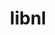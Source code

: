 ---
title: "libnl"
layout: cache
categories: [package, develop]
meta: {"compilers": ["gcc@=13.2.0", "gcc@=7.5.0"], "num_specs": 8, "num_specs_by_stack": {"ml-linux-aarch64-cuda": 2, "ml-linux-x86_64-cuda": 2, "radiuss": 4, "root": 8}, "oss": ["ubuntu18.04", "ubuntu24.04"], "platforms": ["linux"], "stacks": ["ml-linux-aarch64-cuda", "ml-linux-x86_64-cuda", "radiuss", "root"], "targets": ["aarch64", "x86_64_v3"], "versions": ["3.3.0"]}
spec_details: [{"compiler": "gcc@=13.2.0", "hash": "3zlaewl4mr2bqeysoogwebeht4b6sune", "os": "ubuntu24.04", "platform": "linux", "size": "-", "stacks": ["ml-linux-aarch64-cuda", "root"], "target": "aarch64", "variants": ["build_system=autotools"], "versions": ["3.3.0"]}, {"compiler": "gcc@=7.5.0", "hash": "562ks7zoanb2uhbcup5ql7yqtlf54wjg", "os": "ubuntu18.04", "platform": "linux", "size": "-", "stacks": ["radiuss", "root"], "target": "x86_64_v3", "variants": ["build_system=autotools"], "versions": ["3.3.0"]}, {"compiler": "gcc@=13.2.0", "hash": "b4d2longhqh6vfbwq6yutvl75oiz4apz", "os": "ubuntu24.04", "platform": "linux", "size": "-", "stacks": ["ml-linux-x86_64-cuda", "root"], "target": "x86_64_v3", "variants": ["build_system=autotools"], "versions": ["3.3.0"]}, {"compiler": "gcc@=13.2.0", "hash": "bqhyvvzn34qcs6y2gtlzzj2ogl7lrxe6", "os": "ubuntu24.04", "platform": "linux", "size": "-", "stacks": ["ml-linux-aarch64-cuda", "root"], "target": "aarch64", "variants": ["build_system=autotools"], "versions": ["3.3.0"]}, {"compiler": "gcc@=13.2.0", "hash": "bvif7z5u2xscfdr7hpdrud5vbuhmx5re", "os": "ubuntu24.04", "platform": "linux", "size": "-", "stacks": ["ml-linux-x86_64-cuda", "root"], "target": "x86_64_v3", "variants": ["build_system=autotools"], "versions": ["3.3.0"]}, {"compiler": "gcc@=7.5.0", "hash": "cz5esc37365cc5wrv4einwg6qfpeate7", "os": "ubuntu18.04", "platform": "linux", "size": "-", "stacks": ["radiuss", "root"], "target": "x86_64_v3", "variants": ["build_system=autotools"], "versions": ["3.3.0"]}, {"compiler": "gcc@=7.5.0", "hash": "o54qbmpircrgufzlegqzvullhni6bqfx", "os": "ubuntu18.04", "platform": "linux", "size": "-", "stacks": ["radiuss", "root"], "target": "x86_64_v3", "variants": ["build_system=autotools"], "versions": ["3.3.0"]}, {"compiler": "gcc@=7.5.0", "hash": "qtzioe2wj54v3eitpun2w2gqsxsamj3q", "os": "ubuntu18.04", "platform": "linux", "size": "-", "stacks": ["radiuss", "root"], "target": "x86_64_v3", "variants": ["build_system=autotools"], "versions": ["3.3.0"]}]
---